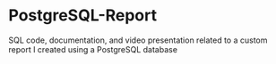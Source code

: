 # PostgreSQL-Report
SQL code, documentation, and video presentation related to a custom report I created using a PostgreSQL database

